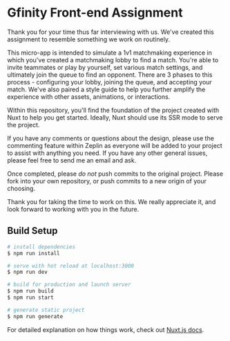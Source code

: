 # Gfinity Front-end Assignment

Thank you for your time thus far interviewing with us.  We've created this assignment to resemble something we work on routinely.  

This micro-app is intended to simulate a 1v1 matchmaking experience in which you've created a matchmaking lobby to find a match. 
You're able to invite teammates or play by yourself, set various match settings, and ultimately join the queue to find an opponent.
There are 3 phases to this process - configuring your lobby, joining the queue, and accepting your match.  We've also paired a style guide to help you further amplify the experience with other assets, animations, or interactions.

Within this repository, you'll find the foundation of the project created with Nuxt to help you get started.  Ideally, Nuxt should use its SSR mode to serve the project.  

If you have any comments or questions about the design, please use the commenting feature within Zeplin as everyone will be added to your project to assist with anything you need.  If you have any other general issues, please feel free to send me an email and ask.

Once completed, please _do not_ push commits to the original project.  Please fork into your own repository, or push commits to a new origin of your choosing.

Thank you for taking the time to work on this.  We really appreciate it, and look forward to working with you in the future.

## Build Setup

```bash
# install dependencies
$ npm run install

# serve with hot reload at localhost:3000
$ npm run dev

# build for production and launch server
$ npm run build
$ npm run start

# generate static project
$ npm run generate
```

For detailed explanation on how things work, check out [Nuxt.js docs](https://nuxtjs.org).
